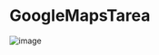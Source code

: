 # GoogleMapsTarea
![image](https://github.com/braystwart/GoogleMapsTarea/assets/122955578/b9ef22d3-32bf-4c39-a3d7-03cdf6c8037e)






